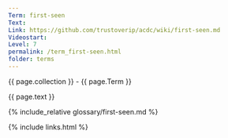 ```yaml
---
Term: first-seen
Text: 
Link: https://github.com/trustoverip/acdc/wiki/first-seen.md
Videostart: 
Level: 7
permalink: /term_first-seen.html
folder: terms
---
```


{{ page.collection }} - {{ page.Term }}

   {{ page.text }}

{% include_relative glossary/first-seen.md %}

 {% include links.html %} 
